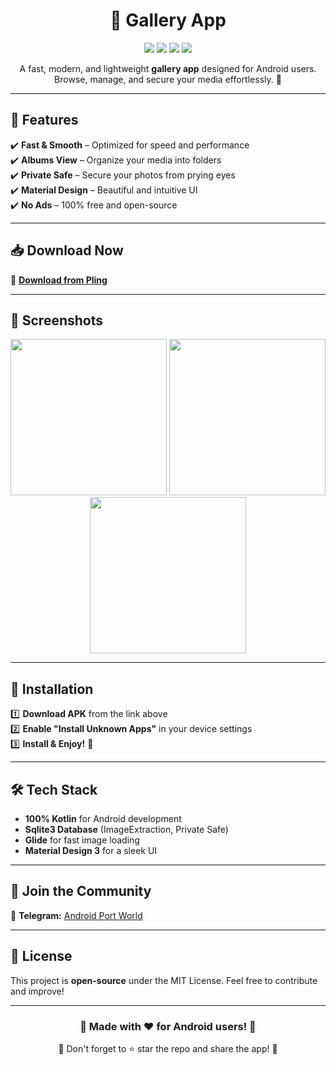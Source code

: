 <h1 align="center">📸 Gallery App</h1>

<p align="center">
  <img src="https://img.shields.io/badge/Platform-Android-green?style=flat-square&logo=android" />
  <img src="https://img.shields.io/badge/Kotlin-100000?style=flat-square&logo=kotlin&logoColor=white&color=blueviolet" />
  <img src="https://img.shields.io/badge/Java-ED8B00?style=flat-square&logo=openjdk&logoColor=white" />
  <img src="https://img.shields.io/github/license/yourusername/GalleryApp?style=flat-square" />
</p>

<p align="center">
  A fast, modern, and lightweight <b>gallery app</b> designed for Android users. Browse, manage, and secure your media effortlessly. 🚀
</p>

---

<h2>🌟 Features</h2>

✔️ <b>Fast & Smooth</b> – Optimized for speed and performance <br>
✔️ <b>Albums View</b> – Organize your media into folders <br>
✔️ <b>Private Safe</b> – Secure your photos from prying eyes <br>
✔️ <b>Material Design</b> – Beautiful and intuitive UI <br>
✔️ <b>No Ads</b> – 100% free and open-source <br>

---

<h2>📥 Download Now</h2>

📌 <b><a href="https://www.pling.com/p/2209171/">Download from Pling</a></b>

---

<h2>📸 Screenshots</h2>

<p align="center">
  <img src="https://via.placeholder.com/250" width="250">
  <img src="https://via.placeholder.com/250" width="250">
  <img src="https://via.placeholder.com/250" width="250">
</p>

---

<h2>🚀 Installation</h2>

1️⃣ <b>Download APK</b> from the link above <br>
2️⃣ <b>Enable "Install Unknown Apps"</b> in your device settings <br>
3️⃣ <b>Install & Enjoy!</b> 🎉

---

<h2>🛠 Tech Stack</h2>

- <b>100% Kotlin</b> for Android development  
- <b>Sqlite3 Database</b> (ImageExtraction, Private Safe)  
- <b>Glide</b> for fast image loading  
- <b>Material Design 3</b> for a sleek UI  

---

<h2>📢 Join the Community</h2>

💬 <b>Telegram:</b> <a href="https://t.me/AndroidPortWorld">Android Port World</a>

---

<h2>📝 License</h2>

This project is <b>open-source</b> under the MIT License. Feel free to contribute and improve!  

---

<h3 align="center">🌟 Made with ❤️ for Android users! 🌟</h3>

<p align="center">📢 Don't forget to ⭐ star the repo and share the app! 🚀</p>
